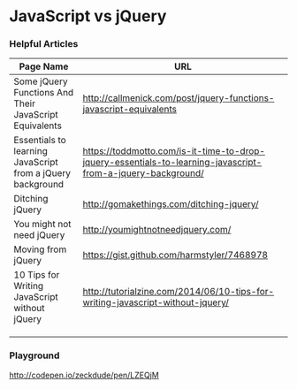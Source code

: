 # JavaScript vs jQuery

### Helpful Articles
| Page Name          | URL                                                                                        |
|---------------|---------------------------------------------------------------------------------------------------|
| Some jQuery Functions And Their JavaScript Equivalents | http://callmenick.com/post/jquery-functions-javascript-equivalents  |
| Essentials to learning JavaScript from a jQuery background              |        https://toddmotto.com/is-it-time-to-drop-jquery-essentials-to-learning-javascript-from-a-jquery-background/                                                                                           |
| Ditching jQuery              |    http://gomakethings.com/ditching-jquery/                                                                                               |
| You might not need jQuery              |  http://youmightnotneedjquery.com/                                                                                                 |
| Moving from jQuery              |   https://gist.github.com/harmstyler/7468978                                                                                                |
| 10 Tips for Writing JavaScript without jQuery              |  http://tutorialzine.com/2014/06/10-tips-for-writing-javascript-without-jquery/                                                                                                 |
|               |                                                                                                   |
|               |                                                                                                   |
|               |                                                                                                   |

### Playground
http://codepen.io/zeckdude/pen/LZEQjM
